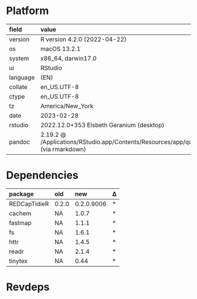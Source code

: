 # Platform

|field    |value                                                                                       |
|:--------|:-------------------------------------------------------------------------------------------|
|version  |R version 4.2.0 (2022-04-22)                                                                |
|os       |macOS 13.2.1                                                                                |
|system   |x86_64, darwin17.0                                                                          |
|ui       |RStudio                                                                                     |
|language |(EN)                                                                                        |
|collate  |en_US.UTF-8                                                                                 |
|ctype    |en_US.UTF-8                                                                                 |
|tz       |America/New_York                                                                            |
|date     |2023-02-28                                                                                  |
|rstudio  |2022.12.0+353 Elsbeth Geranium (desktop)                                                    |
|pandoc   |2.19.2 @ /Applications/RStudio.app/Contents/Resources/app/quarto/bin/tools/ (via rmarkdown) |

# Dependencies

|package      |old   |new        |Δ  |
|:------------|:-----|:----------|:--|
|REDCapTidieR |0.2.0 |0.2.0.9006 |*  |
|cachem       |NA    |1.0.7      |*  |
|fastmap      |NA    |1.1.1      |*  |
|fs           |NA    |1.6.1      |*  |
|httr         |NA    |1.4.5      |*  |
|readr        |NA    |2.1.4      |*  |
|tinytex      |NA    |0.44       |*  |

# Revdeps

